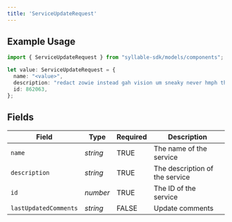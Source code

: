 ```yaml
---
title: 'ServiceUpdateRequest'
---
```


## Example Usage

```typescript
import { ServiceUpdateRequest } from "syllable-sdk/models/components";

let value: ServiceUpdateRequest = {
  name: "<value>",
  description: "redact zowie instead gah vision um sneaky never hmph though",
  id: 862063,
};
```

## Fields

| Field                          | Type                           | Required                       | Description                    |
| ------------------------------ | ------------------------------ | ------------------------------ | ------------------------------ |
| `name`                         | *string*                       | TRUE             | The name of the service        |
| `description`                  | *string*                       | TRUE             | The description of the service |
| `id`                           | *number*                       | TRUE             | The ID of the service          |
| `lastUpdatedComments`          | *string*                       | FALSE             | Update comments                |